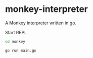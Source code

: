 # monkey-interpreter
A Monkey interpreter written in go.

Start REPL

```bash
cd monkey

go run main.go
```
